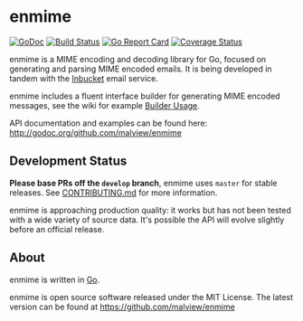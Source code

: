 # enmime

[![GoDoc](https://godoc.org/github.com/malview/enmime?status.svg)][godoc]
[![Build Status](https://travis-ci.org/malview/enmime.svg?branch=master)][build status]
[![Go Report Card](https://goreportcard.com/badge/github.com/malview/enmime)][go report card]
[![Coverage Status](https://coveralls.io/repos/github/malview/enmime/badge.svg?branch=master)][coverage status]

enmime is a MIME encoding and decoding library for Go, focused on generating and
parsing MIME encoded emails. It is being developed in tandem with the
[Inbucket] email service.

enmime includes a fluent interface builder for generating MIME encoded messages,
see the wiki for example [Builder Usage].

API documentation and examples can be found here:
http://godoc.org/github.com/malview/enmime

## Development Status

**Please base PRs off the `develop` branch**, enmime uses `master` for stable
releases. See [CONTRIBUTING.md] for more information.

enmime is approaching production quality: it works but has not been tested with
a wide variety of source data. It's possible the API will evolve slightly
before an official release.

## About

enmime is written in [Go][golang].

enmime is open source software released under the MIT License. The latest
version can be found at https://github.com/malview/enmime

[build status]: https://travis-ci.org/malview/enmime
[builder usage]: https://github.com/malview/enmime/wiki/Builder-Usage
[coverage status]: https://coveralls.io/github/malview/enmime
[contributing.md]: https://github.com/malview/enmime/blob/develop/CONTRIBUTING.md
[inbucket]: http://www.inbucket.org/
[godoc]: https://godoc.org/github.com/malview/enmime
[golang]: http://golang.org/
[go report card]: https://goreportcard.com/report/github.com/malview/enmime
